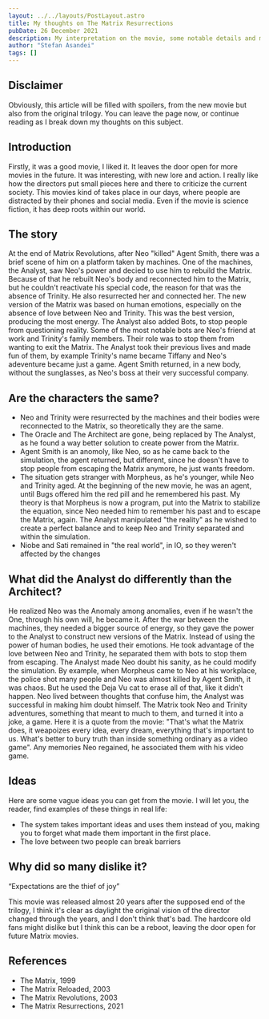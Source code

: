 ```yaml
---
layout: ../../layouts/PostLayout.astro
title: My thoughts on The Matrix Resurrections
pubDate: 26 December 2021
description: My interpretation on the movie, some notable details and my overall thoughts.
author: "Stefan Asandei"
tags: []
---
```


## Disclaimer

Obviously, this article will be filled with spoilers, from the new movie but also from the original trilogy. You can leave the page now, or continue reading as I break down my thoughts on this subject.

## Introduction

Firstly, it was a good movie, I liked it. It leaves the door open for more movies in the future. It was interesting, with new lore and action. I really like how the directors put small pieces here and there to criticize the current society. This movies kind of takes place in our days, where people are distracted by their phones and social media. Even if the movie is science fiction, it has deep roots within our world.

## The story

At the end of Matrix Revolutions, after Neo "killed" Agent Smith, there was a brief scene of him on a platform taken by machines. One of the machines, the Analyst, saw Neo's power and decied to use him to rebuild the Matrix. Because of that he rebuilt Neo's body and reconnected him to the Matrix, but he couldn't reactivate his special code, the reason for that was the absence of Trinity. He also resurrected her and connected her. The new version of the Matrix was based on human emotions, especially on the absence of love between Neo and Trinity. This was the best version, producing the most energy. The Analyst also added Bots, to stop people from questioning reality. Some of the most notable bots are Neo's friend at work and Trinity's family members. Their role was to stop them from wanting to exit the Matrix. The Analyst took their previous lives and made fun of them, by example Trinity's name became Tiffany and Neo's adeventure became just a game. Agent Smith returned, in a new body, without the sunglasses, as Neo's boss at their very successful company.

## Are the characters the same?

- Neo and Trinity were resurrected by the machines and their bodies were reconnected to the Matrix, so theoretically they are the same.
- The Oracle and The Architect are gone, being replaced by The Analyst, as he found a way better solution to create power from the Matrix.
- Agent Smith is an anomoly, like Neo, so as he came back to the simulation, the agent returned, but different, since he doesn't have to stop people from escaping the Matrix anymore, he just wants freedom.
- The situation gets stranger with Morpheus, as he's younger, while Neo and Trinity aged. At the beginning of the new movie, he was an agent, until Bugs offered him the red pill and he remembered his past. My theory is that Morpheus is now a program, put into the Matrix to stabilize the equation, since Neo needed him to remember his past and to escape the Matrix, again. The Analyst manipulated "the reality" as he wished to create a perfect balance and to keep Neo and Trinity separated and within the simulation.
- Niobe and Sati remained in "the real world", in IO, so they weren't affected by the changes

## What did the Analyst do differently than the Architect?

He realized Neo was the Anomaly among anomalies, even if he wasn't the One, through his own will, he became it. After the war between the machines, they needed a bigger source of energy, so they gave the power to the Analyst to construct new versions of the Matrix. Instead of using the power of human bodies, he used their emotions. He took advantage of the love between Neo and Trinity, he separated them with bots to stop them from escaping. The Analyst made Neo doubt his sanity, as he could modify the simulation. By example, when Morpheus came to Neo at his workplace, the police shot many people and Neo was almost killed by Agent Smith, it was chaos. But he used the Deja Vu cat to erase all of that, like it didn't happen. Neo lived between thoughts that confuse him, the Analyst was successful in making him doubt himself. The Matrix took Neo and Trinity adventures, something that meant to much to them, and turned it into a joke, a game. Here it is a quote from the movie: "That's what the Matrix does, it weapoizes every idea, every dream, everything that's important to us. What's better to bury truth than inside something ordinary as a video game". Any memories Neo regained, he associated them with his video game.

## Ideas

Here are some vague ideas you can get from the movie. I will let you, the reader, find examples of these things in real life:

- The system takes important ideas and uses them instead of you, making you to forget what made them important in the first place.
- The love between two people can break barriers

## Why did so many dislike it?

“Expectations are the thief of joy”

This movie was released almost 20 years after the supposed end of the trilogy, I think it's clear as daylight the original vision of the director changed through the years, and I don't think that's bad. The hardcore old fans might dislike but I think this can be a reboot, leaving the door open for future Matrix movies.

## References

- The Matrix, 1999
- The Matrix Reloaded, 2003
- The Matrix Revolutions, 2003
- The Matrix Resurrections, 2021
